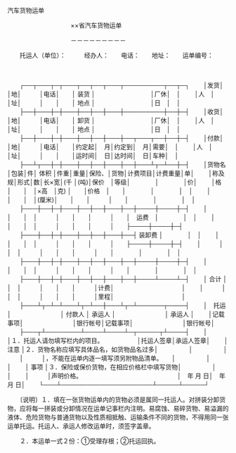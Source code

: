 



汽车货物运单



 

　　　　　　　　　　 ××省汽车货物运单

　　　　　　　　　　 －－－－－－－－－

　　托运人（单位）：　　　经办人：　　电话：　　地址：　　运单编号：

　　


　　┌──┬───┬─┬───┬──┬──┬───┬─────────┬──┬─┐
　　│发货│　　　│地│　　　│电话│　　│ 装货 │　　　　　　　　　│厂休│　│
　　│人　│　　　│址│　　　│　　│　　│ 地点 │　　　　　　　　　│日　│　│
　　├──┼───┼─┼───┼──┼──┼───┼─────────┼──┼─┤
　　│收货│　　　│地│　　　│电话│　　│ 卸货 │　　　　　　　　　│厂休│　│
　　│人　│　　　│址│　　　│　　│　　│ 地点 │　　　　　　　　　│日　│　│
　　├──┼───┼─┼───┼──┼──┼───┼──┬───┬──┼──┼─┤
　　│付款│　　　│地│　　　│电话│　　│约定起│　月│约定到│　月│需要│　│
　　│人　│　　　│址│　　　│　　│　　│运时间│　日│达时间│　日│车种│　│
　　├──┴┬──┼─┼───┼──┼──┼───┼──┼───┴┬─┴──┼─┤
　　│货物名│包装│件│ 体积 │件重│重量│保险、│货物│计费项目│计费重量│单│
　　│称及规│形式│数│长×宽│(千 │(吨)│保价　│等级│　　　　│　　　　│价│
　　│格　　│　　│　│×高　│克) │　　│价格　│　　│　　　　│　　　　│　│
　　│　　　│　　│　│(厘米)│　　│　　│　　　│　　│　　　　│　　　　│　│
　　├───┼──┼─┼───┼──┼──┼───┼──┼────┼────┼─┤
　　│　　　│　　│　│　　　│　　│　　│　　　│　　│　运费　│　　　　│　│
　　│　　　│　　│　│　　　│　　│　　│　　　│　　├────┼────┼─┤
　　├───┼──┼─┼───┼──┼──┼───┼──┤ 装卸费 │　　　　│　│
　　│　　　│　　│　│　　　│　　│　　│　　　│　　├────┼────┼─┤
　　│　　　│　　│　│　　　│　　│　　│　　　│　　│　　　　│　　　　│　│
　　├───┼──┼─┼───┼──┼──┼───┼──┼────┼────┼─┤
　　│　　　│　　│　│　　　│　　│　　│　　　│　　│　　　　│　　　　│　│
　　├───┼──┼─┼───┼──┼──┼───┼──┼────┴────┴─┤
　　│ 合计 │　　│　│　　　│　　│　　│　　　│计费│　　　　　　　　　　　│
　　│　　　│　　│　│　　　│　　│　　│　　　│里程│　　　　　　　　　　　│
　　├───┴┬─┴─┴───┴┬─┴──┼───┴┬─┴──────┬────┤
　　│　托运　│　　　　　　　　│ 付款人 │ 承运人 │　　　　　　　　│ 承运人 │
　　│记载事项│　　　　　　　　│银行帐号│记载事项│　　　　　　　　│银行帐号│
　　├───┬┴────────┴────┴────┴─┬─────┬┴────┤
　　│　　　│１．托运人请勿填写栏内的项目。　　　　　　│托运人签章│承运人签章│
　　│ 注意 │２．货物名称应填写具体品名，如货物品名过多│　　　　　│　　　　　│
　　│　　　│，不能在运单内逐一填写须另附物品清单。　　│　　　　　│　　　　　│
　　│ 事项 │３．保险或保价货物，在相应价格栏中填写货物│　　　　　│　　　　　│
　　│　　　│声明价格。　　　　　　　　　　　　　　　　│　年 月 日│　年 月 日│
　　└───┴─────────────────────┴─────┴─────┘
　　


　　〔说明〕１．填在一张货物运单内的货物必须是属同一托运人。对拼装分卸货物，应将每一拼装或分卸情况在运单记事栏内注明。易腐蚀、易碎货物、易溢漏的液体、危险货物与普通货物以及性质相抵触、运输条件不同的货物，不得用同一张运单托运。托运人、承运人修改运单时，须签字盖章。

　　２．本运单一式２份：①受理存根；②托运回执。
